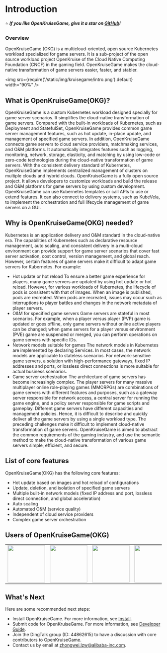 # Introduction
⭐ ***If you like OpenKruiseGame, give it a star on <a target="_blank" rel="noopener noreferrer" href="https://github.com/openkruise/kruise-game">GitHub</a>!***
### Overview
OpenKruiseGame (OKG) is a multicloud-oriented, open source Kubernetes workload specialized for game servers. It is a sub-project of the open source workload project OpenKruise of the Cloud Native Computing Foundation (CNCF) in the gaming field. OpenKruiseGame makes the cloud-native transformation of game servers easier, faster, and stabler.

<img src={require('/static/img/kruisegame/intro.png').default} width="90%" />

## What is OpenKruiseGame(OKG)?
OpenKruiseGame is a custom Kubernetes workload designed specially for game server scenarios. It simplifies the cloud-native transformation of game servers. Compared with the built-in workloads of Kubernetes, such as Deployment and StatefulSet, OpenKruiseGame provides common game server management features, such as hot update, in-place update, and management of specified game servers.
In addition, OpenKruiseGame connects game servers to cloud service providers, matchmaking services, and O&M platforms. It automatically integrates features such as logging, monitoring, network, storage, elasticity, and matching by using low-code or zero-code technologies during the cloud-native transformation of game servers. With the consistent delivery standard of Kubernetes, OpenKruiseGame implements centralized management of clusters on multiple clouds and hybrid clouds.
OpenKruiseGame is a fully open source project. It allows developers to customize workloads and build the release and O&M platforms for game servers by using custom development. OpenKruiseGame can use Kubernetes templates or call APIs to use or extend features. It can also connect to delivery systems, such as KubeVela, to implement the orchestration and full lifecycle management of game servers on a GUI.

## Why is OpenKruiseGame(OKG) needed?
Kubernetes is an application delivery and O&M standard in the cloud-native era. The capabilities of Kubernetes such as declarative resource management, auto scaling, and consistent delivery in a multi-cloud environment can provide support for game server scenarios that cover fast server activation, cost control, version management, and global reach. However, certain features of game servers make it difficult to adapt game servers for Kubernetes. For example:
* Hot update or hot reload
To ensure a better game experience for players, many game servers are updated by using hot update or hot reload. However, for various workloads of Kubernetes, the lifecycle of pods is consistent with that of images. When an image is published, pods are recreated. When pods are recreated, issues may occur such as interruptions to player battles and changes in the network metadata of player servers.
* O&M for specified game servers
Game servers are stateful in most scenarios. For example, when a player versus player (PVP) game is updated or goes offline, only game servers without online active players can be changed; when game servers for a player versus environment (PVE) game are suspended or merged, you can perform operations on game servers with specific IDs.
* Network models suitable for games
The network models in Kubernetes are implemented by declaring Services. In most cases, the network models are applicable to stateless scenarios. For network-sensitive game servers, a solution with high-performance gateways, fixed IP addresses and ports, or lossless direct connections is more suitable for actual business scenarios.
* Game server orchestration
The architecture of game servers has become increasingly complex. The player servers for many massive multiplayer online role-playing games (MMORPGs) are combinations of game servers with different features and purposes, such as a gateway server responsible for network access, a central server for running the game engine, and a policy server responsible for game scripts and gameplay. Different game servers have different capacities and management policies. Hence, it is difficult to describe and quickly deliver all the game servers by using a single workload type.
The preceding challenges make it difficult to implement cloud-native transformation of game servers. OpenKruiseGame is aimed to abstract the common requirements of the gaming industry, and use the semantic method to make the cloud-native transformation of various game servers simple, efficient, and secure.

## List of core features

OpenKruiseGame(OKG) has the following core features:

* Hot update based on images and hot reload of configurations
* Update, deletion, and isolation of specified game servers
* Multiple built-in network models (fixed IP address and port, lossless direct connection, and global acceleration)
* Auto scaling
* Automated O&M (service quality)
* Independent of cloud service providers
* Complex game server orchestration

## Users of OpenKruiseGame(OKG)

<table>
    <tr style={{"border":0}}>
        <td style={{"border":0}}><center><img src={require('/static/img/kruisegame/bilibili-logo.png').default} width="120" /></center></td>
        <td style={{"border":0}}><center><img src={require('/static/img/kruisegame/hypergryph-logo.png').default} width="120" /></center></td>
        <td style={{"border":0}}><center><img src={require('/static/img/kruisegame/shangyou-logo.jpeg').default} width="120" /></center></td>
        <td style={{"border":0}}><center><img src={require('/static/img/kruisegame/guanying-logo.png').default} width="120" /></center></td>
        <td style={{"border":0}}><center><img src={require('/static/img/kruisegame/booming-logo.png').default} width="120" /></center></td>
        <td style={{"border":0}}><center><img src={require('/static/img/kruisegame/xingzhe-logo.png').default} width="120" /></center></td>
        <td style={{"border":0}}><center><img src={require('/static/img/kruisegame/wuduan-logo.png').default} width="120" /></center></td>
    </tr>
</table>

## What's Next
Here are some recommended next steps:
* Install OpenKruiseGame. For more information, see [Install](./installation.md).
* Submit code for OpenKruiseGame. For more information, see [Developer Guide](./developer-manuals/contribution.md).
* Join the DingTalk group (ID: 44862615) to have a discussion with core contributors to OpenKruiseGame.
* Contact us by email at zhongwei.lzw@alibaba-inc.com.